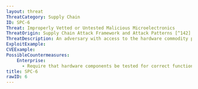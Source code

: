 ```yaml
---
layout: threat
ThreatCategory: Supply Chain
ID: SPC-6
Threat: Improperly Vetted or Untested Malicious Microelectronics
ThreatOrigin: Supply Chain Attack Framework and Attack Patterns [^142]
ThreatDescription: An adversary with access to the hardware commodity procurement process can insert improperly vetted or untested malicious critical microelectronics components into the system during development.[^142]
ExploitExample:
CVEExample:
PossibleCountermeasures:
    Enterprise:
      - Require that hardware components be tested for correct functionality and normal operation, and that the output of automated testing processes be digitally signed by the component that performed the test, and that the results are verified prior to acceptance of the tested component into the next stage of procurement, development, or deployment to reduce the likelihood an adversary can successfully introduce a malicious component that is not detected prior to use in production
title: SPC-6
rawID: 6
---
```

